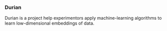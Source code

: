 ### Durian

Durian is a project help experimentors apply machine-learning
algorithms to learn low-dimensional embeddings of data.

